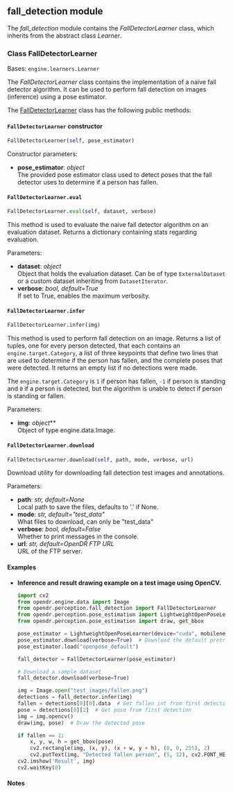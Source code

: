 ## fall_detection module

The *fall_detection* module contains the *FallDetectorLearner* class, which inherits from the abstract class *Learner*.

### Class FallDetectorLearner
Bases: `engine.learners.Learner`

The *FallDetectorLearner* class contains the implementation of a naive fall detector algorithm.
It can be used to perform fall detection on images (inference) using a pose estimator.

The [FallDetectorLearner](/src/opendr/perception/fall_detection/fall_detector_learner.py) class has the
following public methods:

#### `FallDetectorLearner` constructor
```python
FallDetectorLearner(self, pose_estimator)
```

Constructor parameters:

- **pose_estimator**: *object*\
  The provided pose estimator class used to detect poses that the fall detector uses to determine if a person has fallen.

#### `FallDetectorLearner.eval`
```python
FallDetectorLearner.eval(self, dataset, verbose)
```

This method is used to evaluate the naive fall detector algorithm on an evaluation dataset.
Returns a dictionary containing stats regarding evaluation.

Parameters:

- **dataset**: *object*\
  Object that holds the evaluation dataset.
  Can be of type `ExternalDataset` or a custom dataset inheriting from `DatasetIterator`.
- **verbose**: *bool, default=True*\
  If set to True, enables the maximum verbosity.

#### `FallDetectorLearner.infer`
```python
FallDetectorLearner.infer(img)
```

This method is used to perform fall detection on an image.
Returns a list of tuples, one for every person detected, that each contains an `engine.target.Category`, a list of
three keypoints that define two lines that are used to determine if the person has fallen, and the complete poses that
were detected.
It returns an empty list if no detections were made.

The `engine.target.Category` is `1` if person has fallen, `-1` if person is standing and `0` if a person is detected, but
the algorithm is unable to detect if person is standing or fallen.

Parameters:

- **img**: *object***\
  Object of type engine.data.Image.

#### `FallDetectorLearner.download`
```python
FallDetectorLearner.download(self, path, mode, verbose, url)
```

Download utility for downloading fall detection test images and annotations.

Parameters:

- **path**: *str, default=None*\
  Local path to save the files, defaults to '.' if None.
- **mode**: *str, default="test_data"*\
  What files to download, can only be "test_data"
- **verbose**: *bool, default=False*\
  Whether to print messages in the console.
- **url**: *str, default=OpenDR FTP URL*\
  URL of the FTP server.


#### Examples

* **Inference and result drawing example on a test image using OpenCV.**
  ```python
  import cv2
  from opendr.engine.data import Image
  from opendr.perception.fall_detection import FallDetectorLearner
  from opendr.perception.pose_estimation import LightweightOpenPoseLearner
  from opendr.perception.pose_estimation import draw, get_bbox
  
  pose_estimator = LightweightOpenPoseLearner(device="cuda", mobilenet_use_stride=False)
  pose_estimator.download(verbose=True)  # Download the default pretrained mobilenet model
  pose_estimator.load("openpose_default")
  
  fall_detector = FallDetectorLearner(pose_estimator)
  
  # Download a sample dataset
  fall_detector.download(verbose=True)
  
  img = Image.open("test_images/fallen.png")
  detections = fall_detector.infer(img)
  fallen = detections[0][0].data  # Get fallen int from first detection
  pose = detections[0][2]  # Get pose from first detection
  img = img.opencv()
  draw(img, pose)  # Draw the detected pose
  
  if fallen == 1:
      x, y, w, h = get_bbox(pose)
      cv2.rectangle(img, (x, y), (x + w, y + h), (0, 0, 255), 2)
      cv2.putText(img, "Detected fallen person", (5, 12), cv2.FONT_HERSHEY_SIMPLEX, 0.5, (0, 0, 255), 1, cv2.LINE_AA)
  cv2.imshow('Result', img)
  cv2.waitKey(0)
  ```

#### Notes


